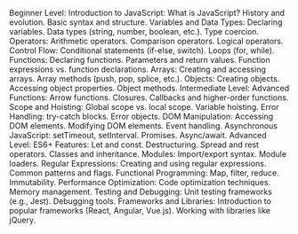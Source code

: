 Beginner Level:
Introduction to JavaScript:
What is JavaScript?
History and evolution.
Basic syntax and structure.
Variables and Data Types:
Declaring variables.
Data types (string, number, boolean, etc.).
Type coercion.
Operators:
Arithmetic operators.
Comparison operators.
Logical operators.
Control Flow:
Conditional statements (if-else, switch).
Loops (for, while).
Functions:
Declaring functions.
Parameters and return values.
Function expressions vs. function declarations.
Arrays:
Creating and accessing arrays.
Array methods (push, pop, splice, etc.).
Objects:
Creating objects.
Accessing object properties.
Object methods.
Intermediate Level:
Advanced Functions:
Arrow functions.
Closures.
Callbacks and higher-order functions.
Scope and Hoisting:
Global scope vs. local scope.
Variable hoisting.
Error Handling:
try-catch blocks.
Error objects.
DOM Manipulation:
Accessing DOM elements.
Modifying DOM elements.
Event handling.
Asynchronous JavaScript:
setTimeout, setInterval.
Promises.
Async/await.
Advanced Level:
ES6+ Features:
Let and const.
Destructuring.
Spread and rest operators.
Classes and inheritance.
Modules:
Import/export syntax.
Module loaders.
Regular Expressions:
Creating and using regular expressions.
Common patterns and flags.
Functional Programming:
Map, filter, reduce.
Immutability.
Performance Optimization:
Code optimization techniques.
Memory management.
Testing and Debugging:
Unit testing frameworks (e.g., Jest).
Debugging tools.
Frameworks and Libraries:
Introduction to popular frameworks (React, Angular, Vue.js).
Working with libraries like jQuery.


